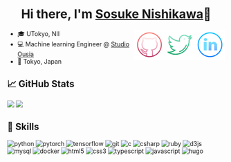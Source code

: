 <div align="center">
  <h1>Hi there, I'm <a href="https://Sosuke115.github.io/">Sosuke Nishikawa</a>👋</h1> 	   
</div>

<!-- <div align="right"> -->
  
  


<a href="https://www.linkedin.com/in/sosuke-nishikawa-2100581a0/"><img align="right" height="70" alt="Linkedin" src="https://raw.githubusercontent.com/iamruveyda/images/dcc32c5462b403fb6dacac352ff02ed58ef8ee84/Social%20Media/linkedin.svg" ></a>
<a href="http://twitter.com/ponyo_ponyo115"><img align="right" height="70" alt="Twitter" src="https://raw.githubusercontent.com/iamruveyda/images/dcc32c5462b403fb6dacac352ff02ed58ef8ee84/Social%20Media/twitter.svg" ></a>
<a href="https://github.com/Sosuke115"><img align="right" height="70" alt="Github" src="https://raw.githubusercontent.com/iamruveyda/images/dcc32c5462b403fb6dacac352ff02ed58ef8ee84/Social%20Media/github.svg" ></a>

<!-- </div> -->

- 🎓 UTokyo, NII
- 💻 Machine learning Engineer @ [Studio Ousia](https://www.ousia.jp/en/)
- 🏡 Tokyo, Japan



## 📈 GitHub Stats

<!-- https://github.com/anuraghazra/github-readme-stats -->

<p float="center">
<a> <img src="https://github-readme-stats.vercel.app/api?username=Sosuke115&show_icons=true&include_all_commits=true&hide=contribs,prs,issues&theme=tokyonight" /></a>
<a> <img  src="https://github-readme-stats.vercel.app/api/top-langs/?username=Sosuke115&layout=compact&theme=tokyonight"/></a>
</p>




## 🌱 Skills

<p align="left">
  
  <img src="https://devicons.github.io/devicon/devicon.git/icons/python/python-original.svg" alt="python" width="40" height="40"/>
  <img src="https://www.vectorlogo.zone/logos/pytorch/pytorch-icon.svg" alt="pytorch" width="40" height="40"/>
  <img src="https://www.vectorlogo.zone/logos/tensorflow/tensorflow-icon.svg" alt="tensorflow" width="40" height="40"/>
  
  <img src="https://www.vectorlogo.zone/logos/git-scm/git-scm-icon.svg" alt="git" width="40" height="40"/>
  
  <img src="https://devicons.github.io/devicon/devicon.git/icons/c/c-original.svg" alt="c" width="40" height="40"/>
  <img src="https://devicons.github.io/devicon/devicon.git/icons/csharp/csharp-original.svg" alt="csharp" width="40" height="40"/>
  <img src="https://devicons.github.io/devicon/devicon.git/icons/ruby/ruby-original.svg" alt="ruby" width="40" height="40"/>
  <img src="https://devicons.github.io/devicon/devicon.git/icons/d3js/d3js-original.svg" alt="d3js" width="40" height="40"/>
  <img src="https://devicons.github.io/devicon/devicon.git/icons/mysql/mysql-original-wordmark.svg" alt="mysql" width="40" height="40"/>
  
  <img src="https://devicons.github.io/devicon/devicon.git/icons/docker/docker-original-wordmark.svg" alt="docker" width="40" height="40"/>
  
  <img src="https://devicons.github.io/devicon/devicon.git/icons/html5/html5-original-wordmark.svg" alt="html5" width="40" height="40"/>
  <img src="https://devicons.github.io/devicon/devicon.git/icons/css3/css3-original-wordmark.svg" alt="css3" width="40" height="40"/>
  
  <img src="https://devicons.github.io/devicon/devicon.git/icons/typescript/typescript-original.svg" alt="typescript" width="40" height="40"/>
  <img src="https://devicons.github.io/devicon/devicon.git/icons/javascript/javascript-original.svg" alt="javascript" width="40" height="40"/>
  
  
  <img src="https://api.iconify.design/logos-hugo.svg" alt="hugo" width="40" height="40"/>
  
  

</p>


<!-- 

Here are some ideas to get you started:

- 🔭 I’m currently working on ...
- 🌱 I’m currently learning ...
- 👯 I’m looking to collaborate on ...
- 🤔 I’m looking for help with ...
- 💬 Ask me about ...
- 📫 How to reach me: ...
- 😄 Pronouns: ...
- ⚡ Fun fact: ...

-->
